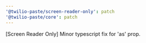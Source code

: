 ```yaml
---
'@twilio-paste/screen-reader-only': patch
'@twilio-paste/core': patch
---
```


[Screen Reader Only] Minor typescript fix for 'as' prop.
